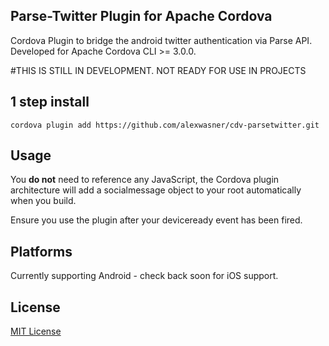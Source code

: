 ## Parse-Twitter Plugin for Apache Cordova

Cordova Plugin to bridge the android twitter authentication via Parse API. Developed for Apache Cordova CLI >= 3.0.0. 


#THIS IS STILL IN DEVELOPMENT. NOT READY FOR USE IN PROJECTS

## 1 step install

```
cordova plugin add https://github.com/alexwasner/cdv-parsetwitter.git
```

## Usage

You **do not** need to reference any JavaScript, the Cordova plugin architecture will add a socialmessage object to your root automatically when you build.

Ensure you use the plugin after your deviceready event has been fired.

## Platforms

Currently supporting Android - check back soon for iOS support.

## License

[MIT License](http://ilee.mit-license.org)